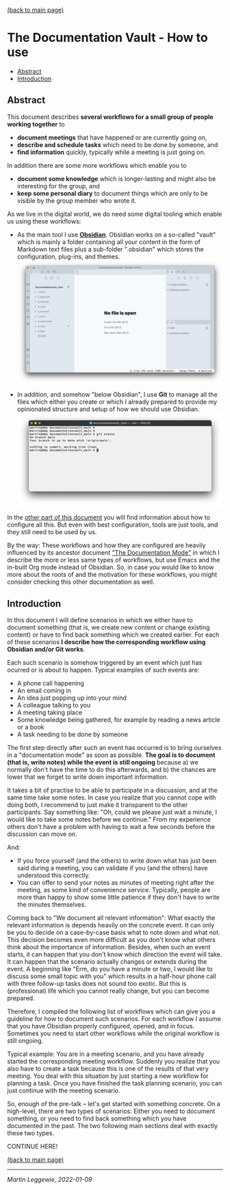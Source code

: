 
<!--
    Some meta information about this document:

    * I use the GitHub flavor of markdown.
    See [https://guides.github.com/features/mastering-markdown](https://guides.github.com/features/mastering-markdown) for how to use it.

    * I follow the one sentence per line approach which I came across several years ago when learning AsciiDoc(tor).
    See [https://asciidoctor.org/docs/asciidoc-recommended-practices/#one-sentence-per-line](https://asciidoctor.org/docs/asciidoc-recommended-practices/#one-sentence-per-line) for the reasoning behind this approach.

    * Most parts of this whole article I have written with Visual Studio Code, benefitting from its in-built Markdown support. To get the table of content created automically, I have added the extension "alanwalk.markdown-toc". So, in case you would like to change something in the structure of this article, please consider using this extension as well to keep the toc consistent with the content.
 -->


[(back to main page)](README.md)


# The Documentation Vault - How to use

<!-- TOC -->

- [Abstract](#abstract)
- [Introduction](#introduction)

<!-- /TOC -->


## Abstract

This document describes **several workflows for a small group of people working together** to

- **document meetings** that have happened or are currently going on,
- **describe and schedule tasks** which need to be done by someone, and
- **find information** quickly, typically while a meeting is just going on.

In addition there are some more workflows which enable you to

- **document some knowledge** which is longer-lasting and might also be interesting for the group, and
- **keep some personal diary** to document things which are only to be visible by the group member who wrote it.

As we live in the digital world, we do need some digital tooling which enable us using these workflows:

* As the main tool I use [**Obsidian**](https://obsidian.md).
Obsidian works on a so-called "vault" which is mainly a folder containing all your content in the form of Markdown text files plus a sub-folder ".obsidian" which stores the configuration, plug-ins, and themes.
![Obsidian main window](images/screenshot_obsidian_main-window.png)

* In addition, and somehow "below Obsidian", I use **Git** to manage all the files which either you create or which I already prepared to provide my opinionated structure and setup of how we should use Obsidian.
![Terminal showing Git output](images/screenshot_terminal_git-status.png)

In the [other part of this document](how-to-configure.md) you will find information about how to configure all this.
But even with best configuration, tools are just tools, and they still need to be used by us.

By the way:
These workflows and how they are configured are heavily influenced by its ancestor document ["The Documentation Mode"](https://martinleggewie.github.io/documentationmode) in which I describe the more or less same types of workflows, but use Emacs and the in-built Org mode instead of Obsidian.
So, in case you would like to know more about the roots of and the motivation for these workflows, you might consider checking this other documentation as well.


## Introduction

In this document I will define scenarios in which we either have to document something (that is, we create new content or change existing content) or have to find back something which we created earlier.
For each of these scenarios **I describe how the corresponding workflow using Obsidian and/or Git works**.

Each such scenario is somehow triggered by an event which just has ocurred or is about to happen.
Typical examples of such events are:

* A phone call happening
* An email coming in
* An idea just popping up into your mind
* A colleague talking to you
* A meeting taking place
* Some knowledge being gathered, for example by reading a news article or a book
* A task needing to be done by someone

The first step directly after such an event has occurred is to bring ourselves in a "documentation mode" as soon as possible.
**The goal is to document (that is, write notes) while the event is still ongoing** because a) we normally don't have the time to do this afterwards, and b) the chances are lower that we forget to write down important information.

It takes a bit of practise to be able to participate in a discussion, and at the same time take some notes.
In case you realize that you cannot cope with doing both, I recommend to just make it transparent to the other participants.
Say something like: "Oh, could we please just wait a minute, I would like to take some notes before we continue."
From my experience others don't have a problem with having to wait a few seconds before the discussion can move on.

And:
- If you force yourself (and the others) to write down what has just been said during a meeting, you can validate if you (and the others) have understood this correctly.
- You can offer to send your notes as minutes of meeting right after the meeting, as some kind of convenience service.
Typically, people are more than happy to show some little patience if they don't have to write the minutes themselves.

Coming back to "We document all relevant information":
What exactly the relevant information is depends heavily on the concrete event.
It can only be you to decide on a case-by-case basis what to note down and what not.
This decision becomes even more difficult as you don't know what others think about the importance of information.
Besides, when such an event starts, it can happen that you don't know which direction the event will take.
It can happen that the scenario actually changes or extends during the event.
A beginning like "Erm, do you have a minute or two, I would like to discuss some small topic with you" which results in a half-hour phone call with three follow-up tasks does not sound too exotic.
But this is (professional) life which you cannot really change, but you can become prepared.

Therefore, I compiled the following list of workflows which can give you a guideline for how to document such scenarios.
For each workflow I assume that you have Obsidian properly configured, opened, and in focus.
Sometimes you need to start other workflows while the original workflow is still ongoing.

Typical example:
You are in a meeting scenario, and you have already started the corresponding meeting workflow.
Suddenly you realize that you also have to create a task because this is one of the results of that very meeting.
You deal with this situation by just starting a new workflow for planning a task.
Once you have finished the task planning scenario, you can just continue with the meeting scenario.

So, enough of the pre-talk – let's get started with something concrete.
On a high-level, there are two types of scenarios:
Either you need to document something, or you need to find back something which you have documented in the past.
The two following main sections deal with exactly these two types.



CONTINUE HERE!


[(back to main page)](README.md)

----

_Martin Leggewie, 2022-01-09_
